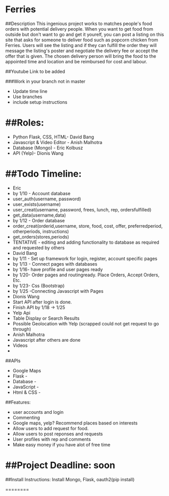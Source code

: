 Ferries
====

##Description
 This ingenious project works to matches people's food orders with potential delivery people. When you want to get food from outside but don't want to go and get it yourelf, you can post a listing on this site that asks for someone to deliver food such as popcorn chicken from Ferries. Users will see the listing and if they can fulfill the order they will message the listing's poster and negotiate the delivery fee or accept the offer that is given. The chosen delivery person will bring the food to the appointed time and location and be reimbursed for cost and labour.

##Youtube Link
to be added
 
###Work in your branch not in master

* Update time line
* Use branches
* include setup instructions

##Roles:
=====
* Python Flask, CSS, HTML- David Bang
* Javascript & Video Editor - Anish Malhotra
* Database (Mongo) - Eric Kolbusz
* API (Yelp)- Dionis Wang

##Todo Timeline:
=======
* Eric
 * by 1/10 - Account database
  * user_auth(username, password)
  * user_exists(username)
  * user_creat(username, password, frees, lunch, rep, ordersfulfilled)
  * get_data(username,data)
 * by 1/12 - Order database
  * order_creat(orderid,username, store, food, cost, offer, preferredperiod, otherperiods, instructions)
  * get_orders(stores,periods)
 * TENTATIVE - editing and adding functionality to database as required and requested by others
* David Bang
 * by 1/11 - Set up framework for login, register, account specific pages
 * by 1/13 - Connect pages with databases
 * by 1/16- have profile and user pages ready
 * by 1/20- Order pages and routingready. Place Orders, Accept Orders, Etc.
 * by 1/23- Css (Bootstrap)
 * by 1/25 -Connecting Javascript with Pages
* Dionis Wang
 * Start API after login is done.
 * Finish API by 1/18 -> 1/25
 * Yelp Api
 * Table Display or Search Results
 * Possible Geolocation with Yelp (scrapped could not get request to go through)
* Anish Malhotra
 * Javascript after others are done
 * Videos
 * 
##APIs
* Google Maps
* Flask -
* Database -
* JavaScript -
* Html & CSS -

##Features:
* user accounts and login
* Commenting
* Google maps, yelp? Recommend places based on interests
* Allow users to add request for food.
* Allow users to post reponses and requests
* User profiles with rep and comments
* Make easy money if you have alot of free time


##Project Deadline: soon
=========

##Install Instructions:
Install Mongo, Flask, oauth2(pip install)

========
